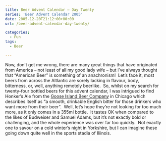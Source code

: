 ```yaml
---
title: Beer Advent Calendar – Day Twenty
series: 'Beer Advent Calendar 2005'
date: 2005-12-20T21:12:00+00:00
url: /beer-advent-calendar-day-twenty/

categories:
  - Fun
tags:
  - Beer

---
```

Now, don’t get me wrong, there are many great things that have originated from America &#8211; not least of all my good lady wife &#8211; but I’ve always thought that &#8220;American Beer&#8221; is something of an anachronism!  Let’s face it, most beers from across the Altlantic are sorely lacking in flavour, body, bitterness, or, well, anything remotely beerlike.  So, whilst on my search for twenty-four bottled beers for this advent calendar, I was intrigued to find Honker’s Ale from the [Goose Island Beer Company][1] in Chicago which describes itself as &#8220;a smooth, drinkable English bitter for those drinkers who want more from their beer&#8221;.  Well, let’s hope they’re not looking for too much more, as it only comes in a 355ml bottle.  It tastes OK when compared to the likes of Budweiser and Samuel Adams, but it’s not exactly bold or challenging, and the whole experience was over far too quickly.  Not exactly one to savour on a cold winter’s night in Yorkshire, but I can imagine these going down quite well in the sports stadia of Iliinois.

 [1]: http://www.gooseisland.com/